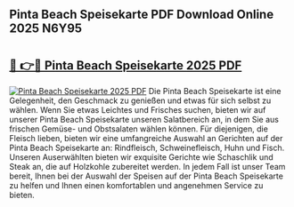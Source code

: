 ## Pinta Beach Speisekarte PDF Download Online 2025 N6Y95

# <h2><a href="http://gcbdhy.nevu.top/?p=Pinta+Beach+Speisekarte">🔗 👉🔴 Pinta Beach Speisekarte 2025 PDF</a></h2>

[![Pinta Beach Speisekarte 2025 PDF](https://i.imgur.com/dBaPXMq.png)](http://gcbdhy.nevu.top/?p=Pinta+Beach+Speisekarte)
Die Pinta Beach Speisekarte ist eine Gelegenheit, den Geschmack zu genießen und etwas für sich selbst zu wählen. Wenn Sie etwas Leichtes und Frisches suchen, bieten wir auf unserer Pinta Beach Speisekarte unseren Salatbereich an, in dem Sie aus frischen Gemüse- und Obstsalaten wählen können. Für diejenigen, die Fleisch lieben, bieten wir eine umfangreiche Auswahl an Gerichten auf der Pinta Beach Speisekarte an: Rindfleisch, Schweinefleisch, Huhn und Fisch. Unseren Auserwählten bieten wir exquisite Gerichte wie Schaschlik und Steak an, die auf Holzkohle zubereitet werden. In jedem Fall ist unser Team bereit, Ihnen bei der Auswahl der Speisen auf der Pinta Beach Speisekarte zu helfen und Ihnen einen komfortablen und angenehmen Service zu bieten.

